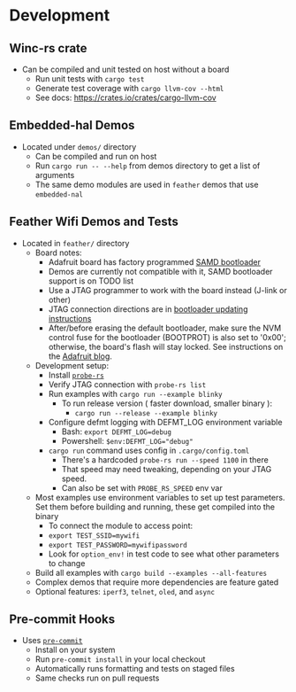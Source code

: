 # Development

## Winc-rs crate
- Can be compiled and unit tested on host without a board
  - Run unit tests with `cargo test`
  - Generate test coverage with `cargo llvm-cov --html`
  - See docs: https://crates.io/crates/cargo-llvm-cov

## Embedded-hal Demos
- Located under `demos/` directory
  - Can be compiled and run on host
  - Run `cargo run -- --help` from demos directory to get a list of arguments
  - The same demo modules are used in `feather` demos that use `embedded-nal`

## Feather Wifi Demos and Tests
- Located in `feather/` directory
  - Board notes:
    - Adafruit board has factory programmed [SAMD bootloader](https://learn.adafruit.com/how-to-program-samd-bootloaders/overview)
    - Demos are currently not compatible with it, SAMD bootloader support is on TODO list
    - Use a JTAG programmer to work with the board instead (J-link or other)
    - JTAG connection directions are in [bootloader updating instructions](https://learn.adafruit.com/how-to-program-samd-bootloaders?view=all#feather-m0-m4-wiring)
    - After/before erasing the default bootloader, make sure the NVM control fuse for the bootloader (BOOTPROT) is also set to '0x00'; otherwise, the board's flash will stay locked. See instructions on the [Adafruit blog](https://learn.adafruit.com/how-to-program-samd-bootloaders/programming-the-bootloader-with-atmel-studio#un-set-bootloader-protection-fuse-3017004).
  - Development setup:
    - Install [`probe-rs`](https://probe.rs/)
    - Verify JTAG connection with `probe-rs list`
    - Run examples with `cargo run --example blinky`
      - To run release version ( faster download, smaller binary ):
         - `cargo run --release --example blinky`
    - Configure defmt logging with DEFMT_LOG environment variable
      - Bash: `export DEFMT_LOG=debug`
      - Powershell: `$env:DEFMT_LOG="debug"`
    - `cargo run` command uses config in `.cargo/config.toml`
      - There's a hardcoded `probe-rs run --speed 1100` in there
      - That speed may need tweaking, depending on your JTAG speed.
      - Can also be set with `PROBE_RS_SPEED` env var
  - Most examples use environment variables to set up test parameters. Set them
    before building and running, these get compiled into the binary
      - To connect the module to access point:
      - `export TEST_SSID=mywifi`
      - `export TEST_PASSWORD=mywifipassword`
      - Look for `option_env!` in test code to see what other parameters to change
  - Build all examples with `cargo build --examples --all-features`
  - Complex demos that require more dependencies are feature gated
  - Optional features: `iperf3`, `telnet`, `oled`, and `async`


## Pre-commit Hooks
- Uses [`pre-commit`](https://pre-commit.com)
  - Install on your system
  - Run `pre-commit install` in your local checkout
  - Automatically runs formatting and tests on staged files
  - Same checks run on pull requests
